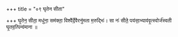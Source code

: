 +++
title = "०९ घृतेन सीता"

+++
घृ॒तेन॒ सीता॒ मधु॑ना॒ सम॑क्ता॒ विश्वै॑र्दे॒वैरनु॑मता म॒रुद्भिः॑। सा नः॑ सीते॒ पय॑सा॒भ्याव॑वृ॒त्स्वोर्ज॑स्वती घृ॒तव॒त्पिन्व॑माना ॥